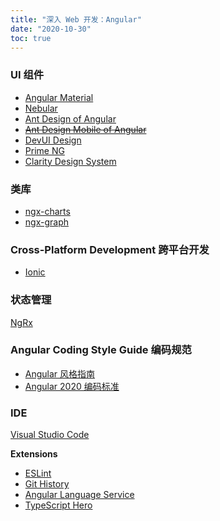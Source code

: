 ```yaml
---
title: "深入 Web 开发：Angular"
date: "2020-10-30"
toc: true
---
```


### UI 组件

- [Angular Material](https://material.angular.io/)
- [Nebular](https://akveo.github.io/nebular/)
- [Ant Design of Angular](https://ng.ant.design/docs/introduce/zh)
- ~~[Ant Design Mobile of Angular](http://ng.mobile.ant.design/#/docs/introduce/zh)~~
- [DevUI Design](https://devui.design/home)
- [Prime NG](https://www.primefaces.org/primeng/#/)
- [Clarity Design System](https://clarity.design/)

### 类库

- [ngx-charts](https://swimlane.github.io/ngx-charts)
- [ngx-graph](https://swimlane.github.io/ngx-graph/)

### Cross-Platform Development 跨平台开发

- [Ionic](https://ionicframework.com/)

### 状态管理

[NgRx](https://ngrx.io/)

### Angular Coding Style Guide 编码规范

- [Angular 风格指南](https://angular.cn/guide/styleguide)
- [Angular 2020 编码标准](https://blog.wangke.io/articles/d86ecbc0_Angular_Standard_For_2020)

### IDE

[Visual Studio Code](https://code.visualstudio.com/)

**Extensions**

- [ESLint](https://marketplace.visualstudio.com/items?itemName=dbaeumer.vscode-eslint)
- [Git History](https://marketplace.visualstudio.com/items?itemName=donjayamanne.githistory)
- [Angular Language Service](https://marketplace.visualstudio.com/items?itemName=Angular.ng-template)
- [TypeScript Hero](https://marketplace.visualstudio.com/items?itemName=rbbit.typescript-hero)
